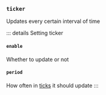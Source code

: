 ### `ticker`

Updates every certain interval of time

::: details Setting ticker
#### `enable`

Whether to update or not

#### `period`

How often in [ticks](https://minecraft.fandom.com/wiki/Tick) it should update
:::